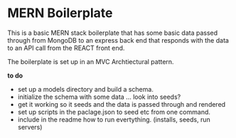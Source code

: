 <h1>MERN Boilerplate</h1>

This is a basic MERN stack boilerplate that has some basic data passed through from MongoDB to an express back end that responds with the data to an API call from the REACT front end.

The boilerplate is set up in an MVC Archtiectural pattern.

**to do**
- set up a models directory and build a schema.
- initialize the schema with some data ... look into seeds?
- get it working so it seeds and the data is passed through and rendered 
- set up scripts in the paclage.json to seed etc from one command.
- include in the readme how to run evertything. (installs, seeds, run servers)